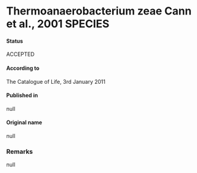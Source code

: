 Thermoanaerobacterium zeae Cann et al., 2001 SPECIES
=======

#### Status
ACCEPTED

#### According to
The Catalogue of Life, 3rd January 2011

#### Published in
null

#### Original name
null

### Remarks
null